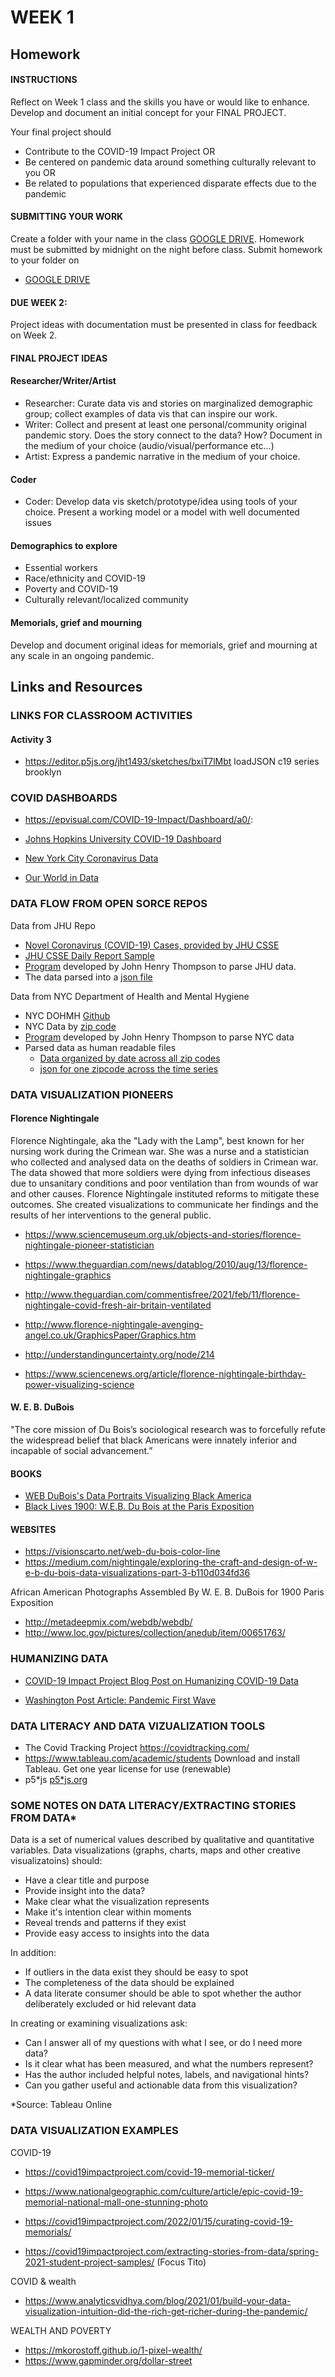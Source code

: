 # WEEK 1
## Homework
#### INSTRUCTIONS
Reflect on Week 1 class and the skills you have or would like to enhance. 
Develop and document an initial concept for your FINAL PROJECT. 

Your final project  should 
* Contribute to the COVID-19 Impact Project OR 
* Be centered on pandemic data around something culturally relevant to you OR
* Be related to  populations that experienced disparate effects due to the pandemic

#### SUBMITTING YOUR WORK
Create a folder  with your name in the class [GOOGLE DRIVE](https://drive.google.com/drive/folders/1gud-8D7037vPalwWehOoDlcIpteUQpmH?usp=sharing).  Homework must be submitted by midnight on the night before class. Submit homework to your folder on
* [GOOGLE DRIVE](https://drive.google.com/drive/folders/1gud-8D7037vPalwWehOoDlcIpteUQpmH?usp=sharing)
#### DUE WEEK 2: 
Project ideas with documentation must be presented in class for feedback on Week 2.
#### FINAL PROJECT IDEAS
#### Researcher/Writer/Artist
* Researcher: Curate data vis and stories on marginalized demographic group; collect examples of data vis that can inspire our work.
* Writer: Collect and present at least one personal/community original pandemic story. Does the story connect to the data? How? Document in the medium of your choice (audio/visual/performance etc…)
* Artist: Express a pandemic narrative in the medium of your choice.
#### Coder
* Coder: Develop data vis sketch/prototype/idea using tools of your choice. Present a working model or a model with well documented issues
#### Demographics to explore
* Essential workers
* Race/ethnicity and COVID-19
* Poverty and COVID-19
* Culturally relevant/localized community 
#### Memorials, grief and mourning
Develop and document original ideas for memorials, grief and mourning  at any scale in an ongoing pandemic.  




## Links and Resources
### LINKS FOR CLASSROOM ACTIVITIES
#### Activity 3
* https://editor.p5js.org/jht1493/sketches/bxiT7lMbt
loadJSON c19 series brooklyn

### COVID DASHBOARDS
* https://epvisual.com/COVID-19-Impact/Dashboard/a0/:

* [Johns Hopkins University COVID-19 Dashboard](https://www.arcgis.com/apps/dashboards/bda7594740fd40299423467b48e9ecf6)

* [New York City Coronavirus Data](https://www.nytimes.com/interactive/2021/us/new-york-city-new-york-covid-cases.html)

* [Our World in Data](https://ourworldindata.org/coronavirus)

### DATA FLOW FROM OPEN SORCE REPOS
Data from JHU Repo
* [Novel Coronavirus (COVID-19) Cases, provided by JHU CSSE](https://github.com/CSSEGISandData/COVID-19) 
* [JHU CSSE Daily Report Sample](https://github.com/CSSEGISandData/COVID-19/blob/master/csse_covid_19_data/csse_covid_19_daily_reports/01-10-2022.csv)
* [Program](https://github.com/EP-Visual-Design/COVID-19-Impact-Project/blob/master/parse/aparse.js) developed by John Henry Thompson to parse JHU data.
* The data parsed into a [json file](https://github.com/EP-Visual-Design/COVID-19-parsed-data/blob/main/c_data/world/c_meta.json)

Data from NYC Department of Health and Mental Hygiene
* NYC DOHMH [Github](https://github.com/nychealth/coronavirus-data)
* NYC Data by [zip code](https://github.com/nychealth/coronavirus-data/blob/master/totals/data-by-modzcta.csv)
* [Program](https://github.com/EP-Visual-Design/COVID-19-Impact-Project/blob/master/parse/parse_nyc.js) developed by John Henry Thompson to parse NYC data
* Parsed data as human readable files
  * [Data organized by date across all zip codes](https://github.com/EP-Visual-Design/COVID-19-parsed-data/blob/main/c_data/nyc/c_subs/Brooklyn/c_days/2020-05-18.json)
  * [json for one zipcode across the time series](https://github.com/EP-Visual-Design/COVID-19-parsed-data/blob/main/c_data/nyc/c_subs/Brooklyn/c_series/11201.json)

### DATA VISUALIZATION PIONEERS
#### Florence Nightingale
Florence Nightingale, aka the "Lady with the Lamp", best known for her nursing work during the Crimean war. She was a nurse and a statistician who collected and analysed data on the deaths of soldiers in Crimean war. The data showed that more soldiers were dying from infectious diseases due to unsanitary conditions and poor ventilation than from wounds of war and other causes. Florence Nightingale instituted reforms to mitigate these outcomes. She created visualizations to communicate her findings and the results of her interventions to the general public. 

* https://www.sciencemuseum.org.uk/objects-and-stories/florence-nightingale-pioneer-statistician
* https://www.theguardian.com/news/datablog/2010/aug/13/florence-nightingale-graphics

* http://www.theguardian.com/commentisfree/2021/feb/11/florence-nightingale-covid-fresh-air-britain-ventilated 
* http://www.florence-nightingale-avenging-angel.co.uk/GraphicsPaper/Graphics.htm
* http://understandinguncertainty.org/node/214
* https://www.sciencenews.org/article/florence-nightingale-birthday-power-visualizing-science

#### W. E. B. DuBois
"The core mission of Du Bois’s sociological research was to forcefully refute the widespread belief that black Americans were innately inferior and incapable of social advancement.” 
#### BOOKS
* [WEB DuBois's Data Portraits Visualizing Black America](https://www.amazon.com/W-Boiss-Data-Portraits-Visualizing/dp/1616897066/ref=sr_1_1_sspa?crid=2UOK152V8MZKH&keywords=web+dubois+data+portraits&qid=1644337640&s=books&sprefix=WEB+dubois+data+p%2Cstripbooks%2C63&sr=1-1-spons&psc=1&spLa=ZW5jcnlwdGVkUXVhbGlmaWVyPUFHQlhERFc3UjgySDImZW5jcnlwdGVkSWQ9QTA1NDE0NTRGWVBQTEJKQVBYSEgmZW5jcnlwdGVkQWRJZD1BMDUwNjQyNDJHWDdOWjZBMTJQVDUmd2lkZ2V0TmFtZT1zcF9hdGYmYWN0aW9uPWNsaWNrUmVkaXJlY3QmZG9Ob3RMb2dDbGljaz10cnVl)
* [Black Lives 1900: W.E.B. Du Bois at the Paris Exposition](https://www.amazon.com/Black-Lives-1900-B-Exposition/dp/B07XYNRPYG/ref=pd_bxgy_img_1/142-0865404-1076502?pd_rd_w=Dy342&pf_rd_p=6b3eefea-7b16-43e9-bc45-2e332cbf99da&pf_rd_r=XJKX80RCF87VN63ENW51&pd_rd_r=765a3abe-e689-4cfa-a9ef-c283eaa7dfc7&pd_rd_wg=lJFM2&pd_rd_i=B07XYNRPYG&psc=1)
#### WEBSITES
* https://visionscarto.net/web-du-bois-color-line
* https://medium.com/nightingale/exploring-the-craft-and-design-of-w-e-b-du-bois-data-visualizations-part-3-b110d034fd36

African American Photographs Assembled By W. E. B. DuBois for 1900 Paris Exposition
* http://metadeepmix.com/webdb/webdb/
* http://www.loc.gov/pictures/collection/anedub/item/00651763/

### HUMANIZING DATA
* [COVID-19 Impact Project Blog Post on Humanizing COVID-19 Data](https://covid19impactproject.com/2022/01/15/curating-covid-19-memorials/)

* [Washington Post Article: Pandemic First Wave](https://www.washingtonpost.com/nation/2020/04/12/coronavirus-first-1000-deaths/?arc404=true)

### DATA LITERACY AND DATA VIZUALIZATION TOOLS
* The Covid Tracking Project https://covidtracking.com/ 
* https://www.tableau.com/academic/students Download and install Tableau. Get one year license for use (renewable)
* p5*js [p5*js.org](https://p5js.org/)

### SOME NOTES ON DATA LITERACY/EXTRACTING STORIES FROM DATA*
Data is a set of numerical values described by qualitative and quantitative variables.
Data visualizations (graphs, charts, maps and other creative visualizatoins) should:
* Have a clear title and purpose
* Provide insight into the data?
* Make clear what the visualization represents
* Make it's intention clear within moments
* Reveal trends and patterns if they exist
* Provide easy access to insights into the data

In addition:
* If outliers in the data exist they should be easy to spot
* The completeness of the data should be explained
* A data literate consumer should be able to spot whether the author deliberately excluded or hid relevant data

In creating or examining visualizations ask: 
* Can I answer all of my questions with what I see, or do I need more data?
* ​Is it clear what has been measured, and what the numbers represent?
* Has the author included helpful notes, labels, and navigational hints?
* Can you gather useful and actionable data from this visualization?

*Source: Tableau Online 



### DATA VISUALIZATION EXAMPLES
COVID-19 
* https://covid19impactproject.com/covid-19-memorial-ticker/

* https://www.nationalgeographic.com/culture/article/epic-covid-19-memorial-national-mall-one-stunning-photo

* https://covid19impactproject.com/2022/01/15/curating-covid-19-memorials/

* https://covid19impactproject.com/extracting-stories-from-data/spring-2021-student-project-samples/ (Focus Tito)

COVID & wealth
* https://www.analyticsvidhya.com/blog/2021/01/build-your-data-visualization-intuition-did-the-rich-get-richer-during-the-pandemic/

WEALTH AND POVERTY
* https://mkorostoff.github.io/1-pixel-wealth/
* https://www.gapminder.org/dollar-street









